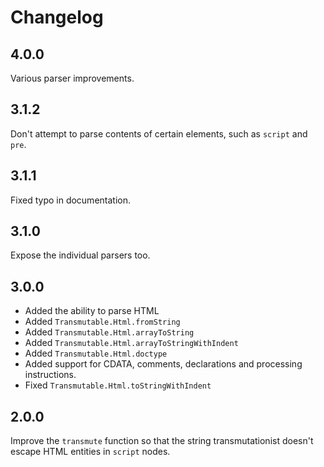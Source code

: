 # Changelog

## 4.0.0

Various parser improvements.

## 3.1.2

Don't attempt to parse contents of certain elements, such as `script` and `pre`.

## 3.1.1

Fixed typo in documentation.

## 3.1.0

Expose the individual parsers too.

## 3.0.0

- Added the ability to parse HTML
- Added `Transmutable.Html.fromString`
- Added `Transmutable.Html.arrayToString`
- Added `Transmutable.Html.arrayToStringWithIndent`
- Added `Transmutable.Html.doctype`
- Added support for CDATA, comments, declarations and processing instructions.
- Fixed `Transmutable.Html.toStringWithIndent`


## 2.0.0

Improve the `transmute` function so that the string transmutationist doesn't escape HTML entities in `script` nodes.
